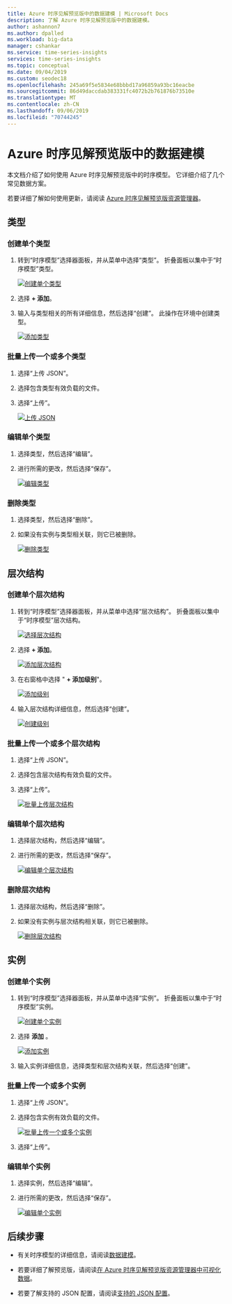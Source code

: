 ```yaml
---
title: Azure 时序见解预览版中的数据建模 | Microsoft Docs
description: 了解 Azure 时序见解预览版中的数据建模。
author: ashannon7
ms.author: dpalled
ms.workload: big-data
manager: cshankar
ms.service: time-series-insights
services: time-series-insights
ms.topic: conceptual
ms.date: 09/04/2019
ms.custom: seodec18
ms.openlocfilehash: 245a69f5e5834e68bbbd17a96859a93bc16eacbe
ms.sourcegitcommit: 86d49daccdab383331fc4072b2b761876b73510e
ms.translationtype: MT
ms.contentlocale: zh-CN
ms.lasthandoff: 09/06/2019
ms.locfileid: "70744245"
---
```

# <a name="data-modeling-in-azure-time-series-insights-preview"></a>Azure 时序见解预览版中的数据建模

本文档介绍了如何使用 Azure 时序见解预览版中的时序模型。 它详细介绍了几个常见数据方案。

若要详细了解如何使用更新，请阅读 [Azure 时序见解预览版资源管理器](./time-series-insights-update-explorer.md)。

## <a name="types"></a>类型

### <a name="create-a-single-type"></a>创建单个类型

1. 转到“时序模型”选择器面板，并从菜单中选择“类型”。 折叠面板以集中于“时序模型”类型。

    [![创建单个类型](media/v2-update-how-to-tsm/portal-one.png)](media/v2-update-how-to-tsm/portal-one.png#lightbox)

1. 选择 **+ 添加**。
1. 输入与类型相关的所有详细信息，然后选择“创建”。 此操作在环境中创建类型。

    [![添加类型](media/v2-update-how-to-tsm/portal-two.png)](media/v2-update-how-to-tsm/portal-two.png#lightbox)

### <a name="bulk-upload-one-or-more-types"></a>批量上传一个或多个类型

1. 选择“上传 JSON”。
1. 选择包含类型有效负载的文件。
1. 选择“上传”。

    [![上传 JSON](media/v2-update-how-to-tsm/portal-three.png)](media/v2-update-how-to-tsm/portal-three.png#lightbox)

### <a name="edit-a-single-type"></a>编辑单个类型

1. 选择类型，然后选择“编辑”。 
1. 进行所需的更改，然后选择“保存”。

    [![编辑类型](media/v2-update-how-to-tsm/portal-four.png)](media/v2-update-how-to-tsm/portal-four.png#lightbox)

### <a name="delete-a-type"></a>删除类型

1. 选择类型，然后选择“删除”。
1. 如果没有实例与类型相关联，则它已被删除。

    [![删除类型](media/v2-update-how-to-tsm/portal-five.png)](media/v2-update-how-to-tsm/portal-five.png#lightbox)

## <a name="hierarchies"></a>层次结构

### <a name="create-a-single-hierarchy"></a>创建单个层次结构

1. 转到“时序模型”选择器面板，并从菜单中选择“层次结构”。 折叠面板以集中于“时序模型”层次结构。

    [![选择层次结构](media/v2-update-how-to-tsm/portal-six.png)](media/v2-update-how-to-tsm/portal-six.png#lightbox)

1. 选择 **+ 添加**。

    [![添加层次结构](media/v2-update-how-to-tsm/portal-seven.png)](media/v2-update-how-to-tsm/portal-seven.png#lightbox)

1. 在右窗格中选择 " **+ 添加级别**"。

    [![添加级别](media/v2-update-how-to-tsm/portal-eight.png)](media/v2-update-how-to-tsm/portal-eight.png#lightbox)

1. 输入层次结构详细信息，然后选择“创建”。

    [![创建级别](media/v2-update-how-to-tsm/portal-nine.png)](media/v2-update-how-to-tsm/portal-nine.png#lightbox)

### <a name="bulk-upload-one-or-more-hierarchies"></a>批量上传一个或多个层次结构

1. 选择“上传 JSON”。
1. 选择包含层次结构有效负载的文件。
1. 选择“上传”。

    [![批量上传层次结构](media/v2-update-how-to-tsm/portal-ten.png)](media/v2-update-how-to-tsm/portal-ten.png#lightbox)

### <a name="edit-a-single-hierarchy"></a>编辑单个层次结构

1. 选择层次结构，然后选择“编辑”。
1. 进行所需的更改，然后选择“保存”。

    [![编辑单个层次结构](media/v2-update-how-to-tsm/portal-eleven.png)](media/v2-update-how-to-tsm/portal-eleven.png#lightbox)

### <a name="delete-a-hierarchy"></a>删除层次结构

1. 选择层次结构，然后选择“删除”。 
1. 如果没有实例与层次结构相关联，则它已被删除。

    [![删除层次结构](media/v2-update-how-to-tsm/portal-twelve.png)](media/v2-update-how-to-tsm/portal-twelve.png#lightbox)

## <a name="instances"></a>实例

### <a name="create-a-single-instance"></a>创建单个实例

1. 转到“时序模型”选择器面板，并从菜单中选择“实例”。 折叠面板以集中于“时序模型”实例。

    [![创建单个实例](media/v2-update-how-to-tsm/portal-thirteen.png)](media/v2-update-how-to-tsm/portal-thirteen.png#lightbox)

1. 选择 **添加** 。

    [![添加实例](media/v2-update-how-to-tsm/portal-fourteen.png)](media/v2-update-how-to-tsm/portal-fourteen.png#lightbox)

1. 输入实例详细信息，选择类型和层次结构关联，然后选择“创建”。

### <a name="bulk-upload-one-or-more-instances"></a>批量上传一个或多个实例

1. 选择“上传 JSON”。
1. 选择包含实例有效负载的文件。

    [![批量上传一个或多个实例](media/v2-update-how-to-tsm/portal-fifteen.png)](media/v2-update-how-to-tsm/portal-fifteen.png#lightbox)

1. 选择“上传”。

### <a name="edit-a-single-instance"></a>编辑单个实例

1. 选择实例，然后选择“编辑”。 
1. 进行所需的更改，然后选择“保存”。

    [![编辑单个实例](media/v2-update-how-to-tsm/portal-sixteen.png)](media/v2-update-how-to-tsm/portal-sixteen.png#lightbox)

## <a name="next-steps"></a>后续步骤

- 有关时序模型的详细信息，请阅读[数据建模](./time-series-insights-update-tsm.md)。

- 若要详细了解预览版，请阅读[在 Azure 时序见解预览版资源管理器中可视化数据](./time-series-insights-update-explorer.md)。

- 若要了解支持的 JSON 配置，请阅读[支持的 JSON 配置](./time-series-insights-send-events.md#json)。
